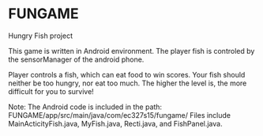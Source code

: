 # FUNGAME
Hungry Fish project

This game is written in Android environment.
The player fish is controled by the sensorManager of the android phone.

Player controls a fish, which can eat food to win scores.
Your fish should neither be too hungry, nor eat too much.
The higher the level is, the more difficult for you to survive!

Note:
The Android code is included in the path: FUNGAME/app/src/main/java/com/ec327s15/fungame/
Files include MainActicityFish.java, MyFish.java, Recti.java, and FishPanel.java.

